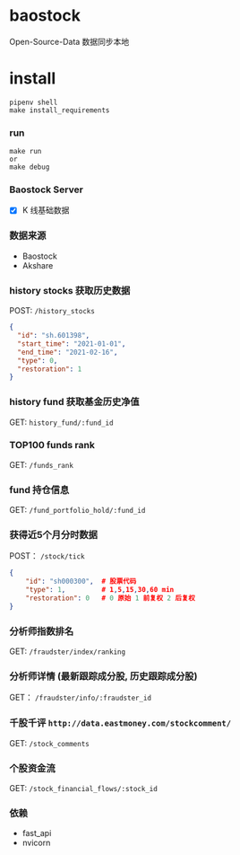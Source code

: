 # baostock
Open-Source-Data 数据同步本地

# install
``` 
pipenv shell
make install_requirements
```

### run
``` 
make run
or
make debug
```

### Baostock Server
- [x] K 线基础数据

### 数据来源
- Baostock
- Akshare

### history stocks 获取历史数据
POST: `/history_stocks`
```json
{
  "id": "sh.601398",
  "start_time": "2021-01-01",
  "end_time": "2021-02-16",
  "type": 0,
  "restoration": 1
} 
```

### history fund 获取基金历史净值
GET: `history_fund/:fund_id`

### TOP100 funds rank
GET: `/funds_rank`

### fund 持仓信息
GET: `/fund_portfolio_hold/:fund_id`

### 获得近5个月分时数据
POST： `/stock/tick`
```JSON
{
    "id": "sh000300",  # 股票代码
    "type": 1,         # 1,5,15,30,60 min
    "restoration": 0   # 0 原始 1 前复权 2 后复权
}
```

### 分析师指数排名
GET: `/fraudster/index/ranking`

### 分析师详情 (最新跟踪成分股, 历史跟踪成分股)
GET： `/fraudster/info/:fraudster_id`

### 千股千评 `http://data.eastmoney.com/stockcomment/`
GET: `/stock_comments`

### 个股资金流
GET: `/stock_financial_flows/:stock_id`

### 依赖
- fast_api
- nvicorn